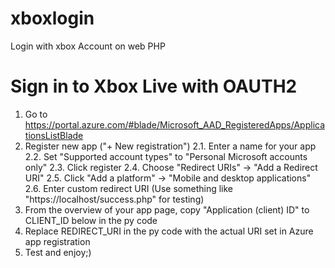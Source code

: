 # xboxlogin
Login with xbox Account on web PHP

# Sign in to Xbox Live with OAUTH2

1. Go to https://portal.azure.com/#blade/Microsoft_AAD_RegisteredApps/ApplicationsListBlade
2. Register new app ("+ New registration")
2.1. Enter a name for your app
2.2. Set "Supported account types" to "Personal Microsoft accounts only"
2.3. Click register
2.4. Choose "Redirect URIs" -> "Add a Redirect URI"
2.5. Click "Add a platform" -> "Mobile and desktop applications"
2.6. Enter custom redirect URI (Use something like "https://localhost/success.php" for testing)
3. From the overview of your app page, copy "Application (client) ID" to CLIENT_ID below in the py code
4. Replace REDIRECT_URI in the py code with the actual URI set in Azure app registration
5. Test and enjoy;)

